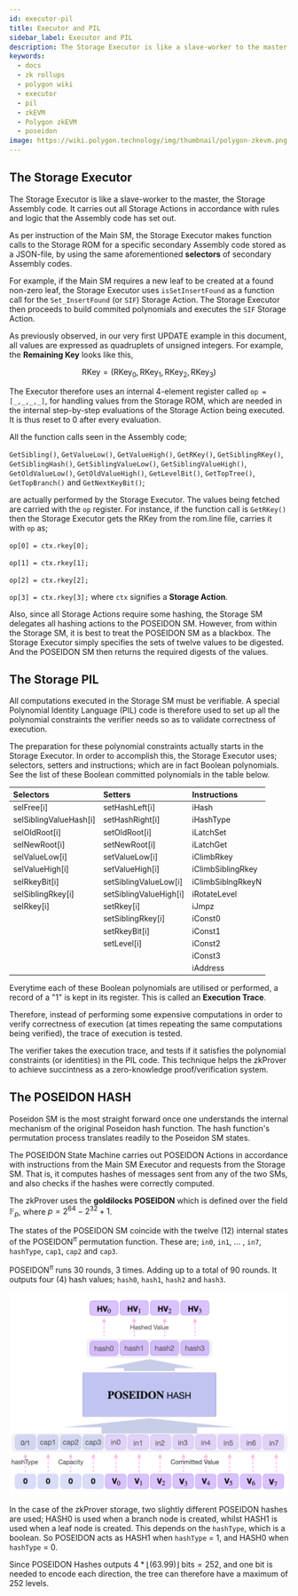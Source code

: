 ```yaml
---
id: executor-pil
title: Executor and PIL
sidebar_label: Executor and PIL
description: The Storage Executor is like a slave-worker to the master, the Storage Assembly code.
keywords:
  - docs
  - zk rollups
  - polygon wiki
  - executor
  - pil
  - zkEVM
  - Polygon zkEVM
  - poseidon
image: https://wiki.polygon.technology/img/thumbnail/polygon-zkevm.png
---
```


## The Storage Executor

The Storage Executor is like a slave-worker to the master, the Storage Assembly code. It carries out all Storage Actions in accordance with rules and logic that the Assembly code has set out.

As per instruction of the Main SM, the Storage Executor makes function calls to the Storage ROM for a specific secondary Assembly code stored as a JSON-file, by using the same aforementioned **selectors** of secondary Assembly codes.

For example, if the Main SM requires a new leaf to be created at a found non-zero leaf, the Storage Executor uses `isSetInsertFound` as a function call for the `Set_InsertFound` (or `SIF`) Storage Action. The Storage Executor then proceeds to build commited polynomials and executes the `SIF` Storage Action.

As previously observed, in our very first UPDATE example in this document, all values are expressed as quadruplets of unsigned integers. For example, the **Remaining Key** looks like this,

$$
\text{RKey} = \big( \text{RKey}_0, \text{RKey}_1, \text{RKey}_2, \text{RKey}_3 \big)
$$

The Executor therefore uses an internal 4-element register called `op = [_,_,_,_]`, for handling values from the Storage ROM, which are needed in the internal step-by-step evaluations of the Storage Action being executed. It is thus reset to 0 after every evaluation.

All the function calls seen in the Assembly code;

`GetSibling()`, `GetValueLow()`, `GetValueHigh()`, `GetRKey()`, `GetSiblingRKey()`, `GetSiblingHash()`, `GetSiblingValueLow()`, `GetSiblingValueHigh()`, `GetOldValueLow()`, `GetOldValueHigh()`, `GetLevelBit()`, `GetTopTree()`, `GetTopBranch()` and `GetNextKeyBit()`; 

are actually performed by the Storage Executor. The values being fetched are carried with the `op` register. For instance, if the function call is `GetRKey()` then the Storage Executor gets the RKey from the rom.line file, carries it with `op` as; 

`op[0] = ctx.rkey[0];` 

`op[1] = ctx.rkey[1];`

`op[2] = ctx.rkey[2];`

`op[3] = ctx.rkey[3];` where `ctx` signifies a **Storage Action**. 

Also, since all Storage Actions require some hashing, the Storage SM delegates all hashing actions to the POSEIDON SM. However, from within the Storage SM, it is best to treat the POSEIDON SM as a blackbox. The Storage Executor simply specifies the sets of twelve values to be digested. And the POSEIDON SM then returns the required digests of the values.

## The Storage PIL

All computations executed in the Storage SM must be verifiable. A special Polynomial Identity Language (PIL) code is therefore used to set up all the polynomial constraints the verifier needs so as to validate correctness of execution.

The preparation for these polynomial constraints actually starts in the Storage Executor. In order to accomplish this, the Storage Executor uses; selectors, setters and instructions; which are in fact Boolean polynomials. See the list of these Boolean committed polynomials in the table below.

<center>


| Selectors              | Setters                | Instructions      |
| :--------------------- | :--------------------- | :---------------- |
| selFree[i]             | setHashLeft[i]         | iHash             |
| selSiblingValueHash[i] | setHashRight[i]        | iHashType         |
| selOldRoot[i]          | setOldRoot[i]          | iLatchSet         |
| selNewRoot[i]          | setNewRoot[i]          | iLatchGet         |
| selValueLow[i]         | setValueLow[i]         | iClimbRkey        |
| selValueHigh[i]        | setValueHigh[i]        | iClimbSiblingRkey |
| selRkeyBit[i]          | setSiblingValueLow[i]  | iClimbSiblngRkeyN |
| selSiblingRkey[i]      | setSiblingValueHigh[i] | iRotateLevel      |
| selRkey[i]             | setRkey[i]             | iJmpz             |
|                        | setSiblingRkey[i]      | iConst0           |
|                        | setRkeyBit[i]          | iConst1           |
|                        | setLevel[i]            | iConst2           |
|                        |                        | iConst3           |
|                        |                        | iAddress          |

</center>  

Everytime each of these Boolean polynomials are utilised or performed, a record of a "1" is kept in its register. This is called an **Execution Trace**. 

Therefore, instead of performing some expensive computations in order to verify correctness of execution (at times repeating the same computations being verified), the trace of execution is tested.

The verifier takes the execution trace, and tests if it satisfies the polynomial constraints (or identities) in the PIL code. This technique helps the zkProver to achieve succintness as a zero-knowledge proof/verification system.

## The POSEIDON HASH

Poseidon SM is the most straight forward once one understands the internal mechanism of the original Poseidon hash function. The hash function's permutation process translates readily to the Poseidon SM states. 

The POSEIDON State Machine carries out POSEIDON Actions in accordance with instructions from the Main SM Executor and requests from the Storage SM. That is, it computes hashes of messages sent from any of the two SMs, and also checks if the hashes were correctly computed.

The zkProver uses the **goldilocks POSEIDON** which is defined over the field  $\mathbb{F}_p$, where $p = 2^{64} - 2^{32} + 1$.

The states of the POSEIDON SM coincide with the twelve (12) internal states of the $\text{POSEIDON}^{\pi}$ permutation function. These are; `in0`, `in1`, ... , `in7`, `hashType`, `cap1`, `cap2` and `cap3`. 

$\text{POSEIDON}^{\pi}$ runs 30 rounds, 3 times. Adding up to a total of 90 rounds. It outputs four (4) hash values; `hash0`, `hash1`, `hash2` and `hash3`.

![POSEIDON HASH0 ](figures/fig16-posdn-eg.png)

In the case of the zkProver storage, two slightly different POSEIDON hashes are used; $\text{HASH0}$ is used when a branch node is created, whilst $\text{HASH1}$ is used when a leaf node is created. This depends on the `hashType`, which is a boolean. So POSEIDON acts as $\text{HASH1}$ when `hashType` = 1, and $\text{HASH0}$ when `hashType` = 0. 

Since POSEIDON Hashes outputs $4 * \lfloor(63.99)\rfloor \text{ bits} = 252$, and one bit is needed to encode each direction, the tree can therefore have a maximum of 252 levels.
